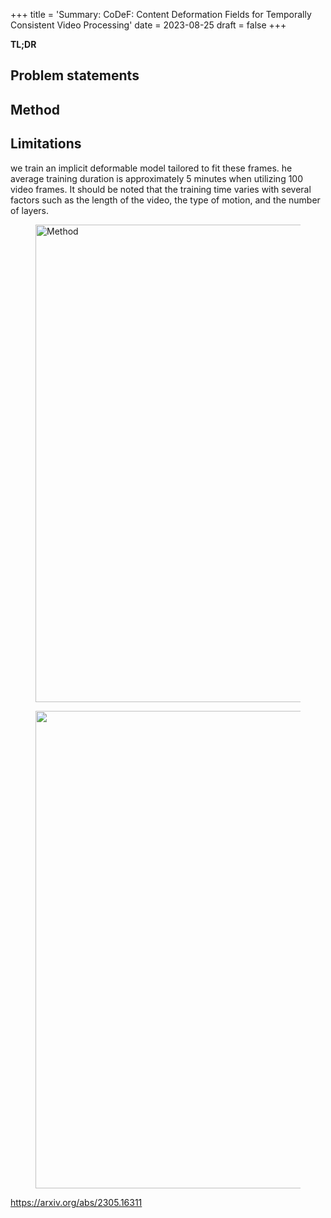 +++
title = 'Summary: CoDeF: Content Deformation Fields for Temporally Consistent Video Processing'
date =  2023-08-25
draft = false
+++

**TL;DR**


## Problem statements


## Method



## Limitations

we train an implicit deformable model tailored to fit these frames.
he average training
duration is approximately 5 minutes when utilizing 100
video frames. It should be noted that the training time varies
with several factors such as the length of the video, the
type of motion, and the number of layers. 


<figure>
    <img src="/_posts/2023-08-25-CoDeF/method.png"
         alt="Method"
         width="764">
</figure>
<figure>
    <img src="/_posts/"
         alt=""
         width="764">
</figure>

<https://arxiv.org/abs/2305.16311>
